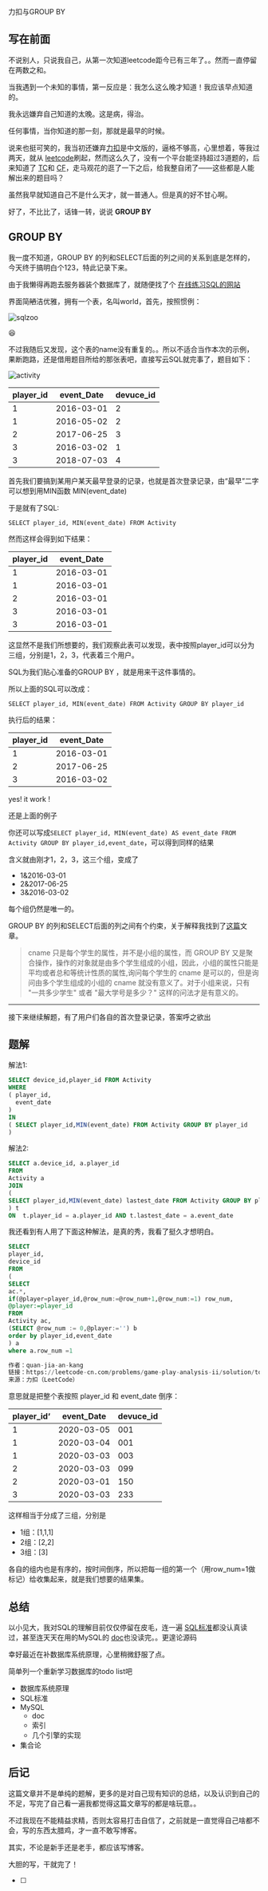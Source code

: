 

力扣与GROUP BY

## 写在前面

不说别人，只说我自己，从第一次知道leetcode距今已有三年了。。然而一直停留在两数之和。

当我遇到一个未知的事情，第一反应是：我怎么这么晚才知道！我应该早点知道的。

我永远嫌弃自己知道的太晚。这是病，得治。

任何事情，当你知道的那一刻，那就是最早的时候。

说来也挺可笑的，我当初还嫌弃[力扣](https://leetcode-cn.com/)是中文版的，逼格不够高，心里想着，等我过两天，就从 [leetcode](https://leetcode.com/)刷起，然而这么久了，没有一个平台能坚持超过3道题的，后来知道了 [TC](https://www.topcoder.com/)和 [CF]( www.codeforces.com)，走马观花的逛了一下之后，给我整自闭了——这些都是人能解出来的题目吗？

虽然我早就知道自己不是什么天才，就一普通人。但是真的好不甘心啊。

好了，不比比了，话锋一转，说说 **GROUP BY**

## GROUP BY

我一度不知道，GROUP BY 的列和SELECT后面的列之间的关系到底是怎样的，今天终于搞明白个123，特此记录下来。

由于我懒得再跑去服务器装个数据库了，就随便找了个 [在线练习SQL的网站](https://sqlzoo.net/wiki/SELECT_basics/zh)

界面简~~陋~~洁优雅，拥有一个表，名叫world，首先，按照惯例：

![sqlzoo](https://pkq-blog-img.oss-cn-hangzhou.aliyuncs.com/20200304171459.png?x-oss-process=style/small)

:laughing:

不过我随后又发现，这个表的name没有重复的。。所以不适合当作本次的示例，果断跑路，还是借用题目所给的那张表吧，直接写云SQL就完事了，题目如下：

![activity](https://pkq-blog-img.oss-cn-hangzhou.aliyuncs.com/20200304190224.png?x-oss-process=style/small)



| player_id | event_Date | devuce_id |
| --------- | ---------- | --------- |
| 1         | 2016-03-01 | 2         |
| 1         | 2016-05-02 | 2         |
| 2         | 2017-06-25 | 3         |
| 3         | 2016-03-02 | 1         |
| 3         | 2018-07-03 | 4         |



首先我们要搞到某用户某天最早登录的记录，也就是首次登录记录，由“最早”二字可以想到用MIN函数 MIN(event_date)

于是就有了SQL:

`SELECT player_id, MIN(event_date) FROM Activity `

然而这样会得到如下结果：

| player_id | event_Date |
| --------- | ---------- |
| 1         | 2016-03-01 |
| 1         | 2016-03-01 |
| 2         | 2016-03-01 |
| 3         | 2016-03-01 |
| 3         | 2016-03-01 |

这显然不是我们所想要的，我们观察此表可以发现，表中按照player_id可以分为三组，分别是1，2，3，代表着三个用户。

SQL为我们贴心准备的GROUP BY ，就是用来干这件事情的。

所以上面的SQL可以改成：

`SELECT player_id, MIN(event_date) FROM Activity GROUP BY player_id`

执行后的结果：

| player_id | event_Date |
| --------- | ---------- |
| 1         | 2016-03-01 |
| 2         | 2017-06-25 |
| 3         | 2016-03-02 |

yes!  it work !



还是上面的例子

你还可以写成`SELECT player_id, MIN(event_date) AS event_date FROM Activity GROUP BY player_id,event_date`，可以得到同样的结果

含义就由刚才1，2，3，这三个组，变成了

- 1&2016-03-01
- 2&2017-06-25
- 3&2016-03-02

每个组仍然是唯一的。

GROUP BY 的列和SELECT后面的列之间有个约束，关于解释我找到了[这篇](https://www.cnblogs.com/youzhibing/p/11516154.html)文章。

>  cname 只是每个学生的属性，并不是小组的属性，而 GROUP BY 又是聚合操作，操作的对象就是由多个学生组成的小组，因此，小组的属性只能是平均或者总和等统计性质的属性,询问每个学生的 cname 是可以的，但是询问由多个学生组成的小组的 cname 就没有意义了。对于小组来说，只有 "一共多少学生" 或者 "最大学号是多少？" 这样的问法才是有意义的。

---

接下来继续解题，有了用户们各自的首次登录记录，答案呼之欲出

## 题解

解法1:

```sql
SELECT device_id,player_id FROM Activity 
WHERE
( player_id,
  event_date
)
IN
( SELECT player_id,MIN(event_date) FROM Activity GROUP BY player_id
)
```

解法2:

```sql
SELECT a.device_id, a.player_id
FROM
Activity a
JOIN
(
SELECT player_id,MIN(event_date) lastest_date FROM Activity GROUP BY player_id
) t
ON  t.player_id = a.player_id AND t.lastest_date = a.event_date
```



我还看到有人用了下面这种解法，是真的秀，我看了挺久才想明白。

```sql
SELECT
player_id,
device_id
FROM
(
SELECT
ac.*,
if(@player=player_id,@row_num:=@row_num+1,@row_num:=1) row_num,
@player:=player_id
FROM
Activity ac,
(SELECT @row_num := 0,@player:='') b
order by player_id,event_date
) a
where a.row_num =1

作者：quan-jia-an-kang
链接：https://leetcode-cn.com/problems/game-play-analysis-ii/solution/tong-ji-de-xie-fa-by-quan-jia-an-kang/
来源：力扣（LeetCode）
```

意思就是把整个表按照 player_id 和 event_date 倒序：

| player_id‘ | event_Date | devuce_id |
| ---------- | ---------- | --------- |
| 1          | 2020-03-05 | 001       |
| 1          | 2020-03-04 | 001       |
| 1          | 2020-03-03 | 003       |
| 2          | 2020-03-03 | 099       |
| 2          | 2020-03-01 | 150       |
| 3          | 2020-03-03 | 233       |

这样相当于分成了三组，分别是

- 1组：[1,1,1]
- 2组：[2,2]
- 3组：[3]

各自的组内也是有序的，按时间倒序，所以把每一组的第一个（用row_num=1做标记）给收集起来，就是我们想要的结果集。

## 总结

以小见大，我对SQL的理解目前仅仅停留在皮毛，连一遍 [SQL标准](https://modern-sql.com/blog/2017-06/whats-new-in-sql-2016)都没认真读过，甚至连天天在用的MySQL的 [doc](https://dev.mysql.com/doc/)也没读完。。更遑论源码

幸好最近在补数据库系统原理，心里稍微舒服了点。

简单列一个重新学习数据库的todo list吧

- 数据库系统原理
- SQL标准
- MySQL
  - doc
  - 索引
  - 几个引擎的实现
- 集合论

## 后记

这篇文章并不是单纯的题解，更多的是对自己现有知识的总结，以及认识到自己的不足，写完了自己看一遍我都觉得这篇文章写的都是啥玩意。。

不过我现在不能精益求精，否则太容易打击自信了，之前就是一直觉得自己啥都不会，写的东西太腊鸡，才一直不敢写博客。

其实，不论是新手还是老手，都应该写博客。

大胆的写，干就完了！

- [ ] 
